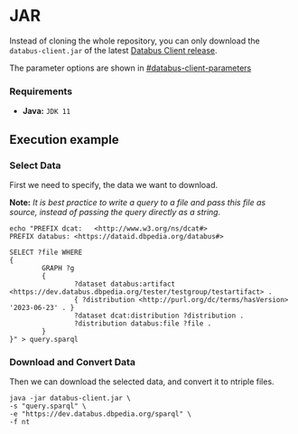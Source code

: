 # JAR

Instead of cloning the whole repository, you can only download the `databus-client.jar` of the latest [Databus Client release](https://github.com/dbpedia/databus-client/releases/latest).&#x20;

The parameter options are shown in [#databus-client-parameters](./#databus-client-parameters "mention")

### Requirements

* **Java:** `JDK 11`

## Execution example

### Select Data

First we need to specify, the data we want to download.

**Note:** _It is best practice to write a query to a file and pass this file as source, instead of passing the query directly as a string._

```
echo "PREFIX dcat:   <http://www.w3.org/ns/dcat#>
PREFIX databus: <https://dataid.dbpedia.org/databus#>

SELECT ?file WHERE
{
        GRAPH ?g
        {
                ?dataset databus:artifact <https://dev.databus.dbpedia.org/tester/testgroup/testartifact> .
                { ?distribution <http://purl.org/dc/terms/hasVersion> '2023-06-23' . }
                ?dataset dcat:distribution ?distribution .
                ?distribution databus:file ?file .
        }
}" > query.sparql
```

### Download and Convert Data

Then we can download the selected data, and convert it to ntriple files.

```
java -jar databus-client.jar \
-s "query.sparql" \
-e "https://dev.databus.dbpedia.org/sparql" \
-f nt
```
